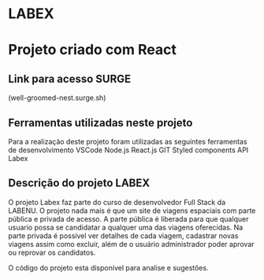 # LABEX

# Projeto criado com React

## Link para acesso SURGE

(well-groomed-nest.surge.sh)

## Ferramentas utilizadas neste projeto

Para a realização deste projeto foram utilizadas as seguintes ferramentas de desenvolvimento
VSCode
Node.js
React.js
GIT
Styled components
API Labex

## Descrição do projeto LABEX

O projeto Labex faz parte do curso de desenvolvedor Full Stack da LABENU. O projeto nada mais é que um site
de viagens espaciais com parte pública e privada de acesso. A parte pública é liberada para que qualquer usuario possa se candidatar a qualquer uma das viagens oferecidas. Na parte privada é possível ver detalhes de cada viagem, cadastrar novas viagens assim como excluir, além de o usuário administrador poder aprovar ou reprovar os candidatos.

O código do projeto esta disponível  para analise e sugestões.

